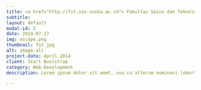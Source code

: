 ```yaml
---
title: <a href="http://fst.uin-suska.ac.id"> Fakultas Sains dan Teknologi
subtitle:
layout: default
modal-id: 2
date: 2014-07-17
img: escape.png
thumbnail: fst.jpg
alt: image-alt
project-date: April 2014
client: Start Bootstrap
category: Web Development
description: Lorem ipsum dolor sit amet, usu cu alterum nominavi lobortis. At duo novum diceret. Tantas apeirian vix et, usu sanctus postulant inciderint ut, populo diceret necessitatibus in vim. Cu eum dicam feugiat noluisse.

---
```

